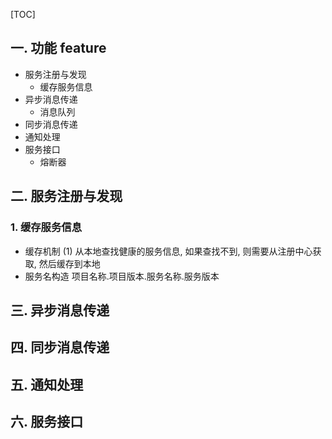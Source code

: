 [TOC]

## 一. 功能 feature
- 服务注册与发现
    - 缓存服务信息
- 异步消息传递
    - 消息队列
- 同步消息传递
- 通知处理
- 服务接口
    - 熔断器

## 二. 服务注册与发现
### 1. 缓存服务信息
* 缓存机制
    (1) 从本地查找健康的服务信息, 如果查找不到, 则需要从注册中心获取, 然后缓存到本地
* 服务名构造
    项目名称.项目版本.服务名称.服务版本

## 三. 异步消息传递

## 四. 同步消息传递

## 五. 通知处理

## 六. 服务接口
